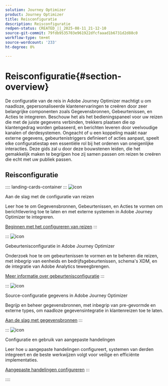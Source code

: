 ```yaml
---
solution: Journey Optimizer
product: Journey Optimizer
title: Reisconfiguratie
description: Reisconfiguratie
redpen-status: CREATED_||_2025-08-11_21-12-10
source-git-commit: 79fdb9535703e961922dfcfaaad1b6731d2d88c0
workflow-type: tm+mt
source-wordcount: '233'
ht-degree: 0%

---
```



# Reisconfiguratie{#section-overview}

De configuratie van de reis in Adobe Journey Optimizer machtigt u om naadloze, gepersonaliseerde klantenervaringen te creëren door zeer belangrijke componenten zoals Gegevensbronnen, Gebeurtenissen, en Acties te integreren. Beschouw het als het bedieningspaneel voor uw reizen die met de juiste gegevens verbinden, trekkers plaatsen die op klantengedrag worden gebaseerd, en berichten leveren door veelvoudige kanalen of derdesystemen. Ongeacht of u een koppeling maakt naar externe gegevens, gebeurtenistriggers definieert of acties aanpast, speelt elke configuratiestap een essentiële rol bij het ordenen van oneigenlijke interacties. Deze gids zal u door deze bouwstenen leiden, die het gemakkelijk maken te begrijpen hoe zij samen passen om reizen te creëren die echt met uw publiek passen.

## Reisconfiguratie

:::: landing-cards-container
:::
![icon]( https://cdn.experienceleague.adobe.com/icons/circle-play.svg)

Aan de slag met de configuratie van reizen

Leer hoe te om Gegevensbronnen, Gebeurtenissen, en Acties te vormen om berichtlevering toe te laten en met externe systemen in Adobe Journey Optimizer te integreren.

[Beginnen met het configureren van reizen](../using/configuration/about-data-sources-events-actions.md)
:::

:::
![icon]( https://cdn.experienceleague.adobe.com/icons/list-check.svg)

Gebeurtenisconfiguratie in Adobe Journey Optimizer

Onderzoek hoe te om gebeurtenissen te vormen en te beheren die reizen, met inbegrip van eenheids en bedrijfsgebeurtenissen, schema&#39;s XDM, en de integratie van Adobe Analytics teweegbrengen.

[Meer informatie over gebeurtenisconfiguratie](events-journeys-landing-page.md)
:::

:::
![icon]( https://cdn.experienceleague.adobe.com/icons/gear.svg)

Source-configuratie gegevens in Adobe Journey Optimizer

Begrijp en beheer gegevensbronnen, met inbegrip van pre-gevormde en externe types, om naadloze gegevensintegratie in klantenreizen toe te laten.

[Aan de slag met gegevensbronnen](data-source-journeys-landing-page.md)
:::

:::
![icon]( https://cdn.experienceleague.adobe.com/icons/screwdriver-wrench.svg)

Configuratie en gebruik van aangepaste handelingen

Leer hoe u aangepaste handelingen configureert, systemen van derden integreert en de beste werkwijzen volgt voor veilige en efficiënte implementaties.

[Aangepaste handelingen configureren](action-journeys-landing-page.md)
:::

::::
